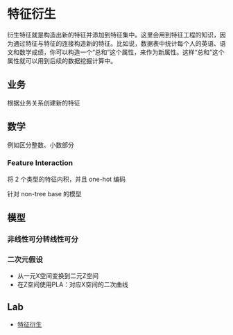 # 特征衍生

衍生特征就是构造出新的特征并添加到特征集中。这里会用到特征工程的知识，因为通过特征与特征的连接构造新的特征。比如说，数据表中统计每个人的英语、语文和数学成绩，你可以构造一个“总和”这个属性，来作为新属性。这样“总和”这个属性就可以用到后续的数据挖掘计算中。

## 业务

根据业务关系创建新的特征



## 数学

例如区分整数、小数部分

### Feature Interaction

将 2 个类型的特征内积，并且 one-hot 编码

针对 non-tree base 的模型



## 模型

### 非线性可分转线性可分



### 二次元假设

- 从一元X空间变换到二元Z空间
- 在Z空间使用PLA：对应X空间的二次曲线


## Lab

- [特征衍生](45_generation-knn.ipynb)
